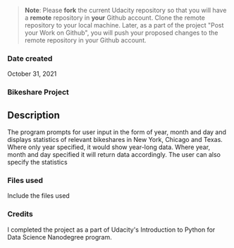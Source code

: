 >**Note**: Please **fork** the current Udacity repository so that you will have a **remote** repository in **your** Github account. Clone the remote repository to your local machine. Later, as a part of the project "Post your Work on Github", you will push your proposed changes to the remote repository in your Github account.

### Date created
October 31, 2021

### Bikeshare Project

## Description
The program prompts for user input in the form of year, month and day and displays statistics of relevant bikeshares in New York, Chicago and Texas. 
Where only year specified, it would show year-long data. 
Where year, month and day specified it will return data accordingly. 
The user can also specify the statistics 



### Files used
Include the files used

### Credits
I completed the project as a part of Udacity's Introduction to Python for Data Science Nanodegree program.
